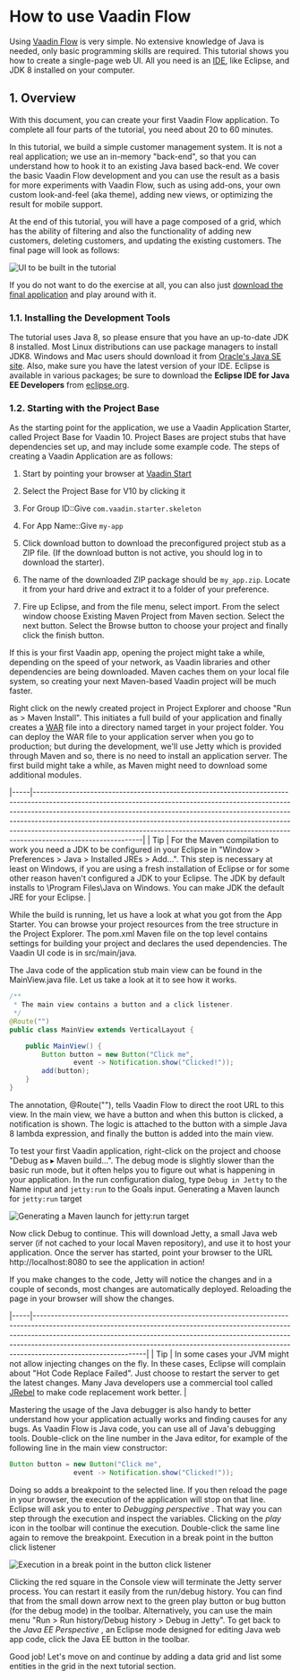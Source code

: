 # How to use Vaadin Flow

Using [Vaadin Flow](https://vaadin.com/flow) is very simple. No extensive knowledge of Java is needed, only basic programming skills are required. This tutorial shows you how to create a single-page web UI. All you need is an [IDE](https://en.wikipedia.org/wiki/Integrated_development_environment), like Eclipse, and JDK 8 installed on your computer.

## 1. Overview

With this document, you can create your first Vaadin Flow application. To complete all four parts of the tutorial, you need about 20 to 60 minutes.

In this tutorial, we build a simple customer management system. It is not a real application; we use an in-memory "back-end", so that you can understand how to hook it to an existing Java based back-end. We cover the basic Vaadin Flow development and you can use the result as a basis for more experiments with Vaadin Flow, such as using add-ons, your own custom look-and-feel (aka theme), adding new views, or optimizing the result for mobile support.

At the end of this tutorial, you will have a page composed of a grid, which has the ability of filtering and also the functionality of adding new customers, deleting customers, and updating the existing customers. The final page will look as follows:

![UI to be built in the tutorial](images/FinishedUI.png)

If you do not want to do the exercise at all, you can also just
[download the final application](https://github.com/vaadin/flow-and-components-documentation/tree/master/tutorial-getting-started) and play
around with it.

### 1.1. Installing the Development Tools

The tutorial uses Java 8, so please ensure that you have an up-to-date JDK 8
installed. Most Linux distributions can use package managers to install JDK8.
Windows and Mac users should download it from [Oracle's Java SE site](http://www.oracle.com/technetwork/java/javase/downloads/index.html).
Also, make sure you have the latest version of your IDE. Eclipse is available in
various packages; be sure to download the **Eclipse IDE for Java EE Developers**
from [eclipse.org](http://www.eclipse.org/downloads/).

### 1.2. Starting with the Project Base

As the starting point for the application, we use a Vaadin Application Starter, called Project Base for Vaadin 10. Project Bases are project stubs that have dependencies set up, and may include some example code. The steps of creating a Vaadin Application are as follows:
1. Start by pointing your browser at [Vaadin Start](https://vaadin.com/start)

2. Select the Project Base for V10 by clicking it

3. For Group ID::Give `com.vaadin.starter.skeleton`

4. For App Name::Give `my-app`

5. Click download button to download the preconfigured project stub as a ZIP file. (If the download button is not active, you should log in to download the starter).

6. The name of the downloaded ZIP package should be `my_app.zip`. Locate it from your hard drive and extract it to a folder of your preference.

7. Fire up Eclipse, and from the file menu, select import. From the select window choose Existing Maven Project from Maven section. Select the next button. Select the Browse button to choose your project and finally click the finish button.

If this is your first Vaadin app, opening the project might take a while, depending on the speed of your network, as Vaadin libraries and other dependencies are being downloaded. Maven caches them on your local file system, so creating your next Maven-based Vaadin project will be much faster.

Right click on the newly created project in Project Explorer and choose "Run as > Maven Install". This initiates a full build of your application and finally creates a [WAR](https://en.wikipedia.org/wiki/WAR_(file_format)) file into a directory named target in your project folder. You can deploy the WAR file to your application server when you go to production; but during the development, we'll use Jetty which is provided through Maven and so, there is no need to install an application server. The first build might take a while, as Maven might need to download some additional modules.

|-----|------------------------------------------------------------------------------------------------------------------------------------------------------------------------------------------------------------------------------------------------------------------------------------------------------------------------------------------------------------------------------------------------------------------------------------|
| Tip | For the Maven compilation to work you need a JDK to be configured in your Eclipse in "Window > Preferences > Java > Installed JREs > Add...​". This step is necessary at least on Windows, if you are using a fresh installation of Eclipse or for some other reason haven't configured a JDK to your Eclipse. The JDK by default installs to \\Program Files\\Java on Windows. You can make JDK the default JRE for your Eclipse. |

While the build is running, let us have a look at what you got from the App Starter. You can browse your project resources from the tree structure in the Project Explorer. The pom.xml Maven file on the top level contains settings for building your project and declares the used dependencies. The Vaadin UI code is in src/main/java.

The Java code of the application stub main view can be found in the
MainView.java file. Let us take a look at it to see how it works.

```java
/**
 * The main view contains a button and a click listener.
 */
@Route("")
public class MainView extends VerticalLayout {

    public MainView() {
        Button button = new Button("Click me",
                event -> Notification.show("Clicked!"));
        add(button);
    }
}
```

The annotation, @Route(""), tells Vaadin Flow to direct the root URL to this view.
In the main view, we have a button and when this button is clicked, a notification is shown. The logic is attached to the button with a simple Java 8 lambda expression, and finally the button is added into the main view.

To test your first Vaadin application, right-click on the project and choose "Debug as ▸ Maven build..."​. The debug mode is slightly slower than the basic run mode, but it often helps you to figure out what is happening in your application.
In the run configuration dialog, type `Debug in Jetty` to the Name input and `jetty:run` to the Goals input.
Generating a Maven launch for `jetty:run` target

![Generating a Maven launch for <code>jetty:run</code> target](images/Jetty-Run.png)

Now click Debug to continue. This will download Jetty, a small Java web server (if not cached to your local Maven repository), and use it to host your application. Once the server has started, point your browser to the URL http://localhost:8080 to see the application in action!

If you make changes to the code, Jetty will notice the changes and in a couple of seconds, most changes are automatically deployed. Reloading the page in your browser will show the changes.

|-----|-------------------------------------------------------------------------------------------------------------------------------------------------------------------------------------------------------------------------------------------------------------------------------------------------------------------------------------------------------|
| Tip | In some cases your JVM might not allow injecting changes on the fly. In these cases, Eclipse will complain about "Hot Code Replace Failed". Just choose to restart the server to get the latest changes. Many Java developers use a commercial tool called [JRebel](http://zeroturnaround.com/software/jrebel/) to make code replacement work better. |

Mastering the usage of the Java debugger is also handy to better understand how your application actually works and finding causes for any bugs. As Vaadin Flow is Java code, you can use all of Java's debugging tools. Double-click on the line number in the Java editor, for example of the following line in the main view constructor:

```java
Button button = new Button("Click me",
                event -> Notification.show("Clicked!"));
```

Doing so adds a breakpoint to the selected line. If you then reload the page in your browser, the execution of the application will stop on that line. Eclipse will ask you to enter to *Debugging perspective* . That way you can step through the execution and inspect the variables. Clicking on the *play* icon in the toolbar will continue the execution. Double-click the same line again to remove the breakpoint.
Execution in a break point in the button click listener

![Execution in a break point in the button click listener](images/Debugging.png)

Clicking the red square in the Console view will terminate the Jetty server process. You can restart it easily from the run/debug history. You can find that from the small down arrow next to the green play button or bug button (for the debug mode) in the toolbar. Alternatively, you can use the main menu "Run > Run history/Debug history > Debug in Jetty".
To get back to the *Java EE Perspective* , an Eclipse mode designed for editing Java web app code, click the Java EE button in the toolbar.

Good job! Let's move on and continue by adding a data grid and list some entities in the grid in the next tutorial section.
